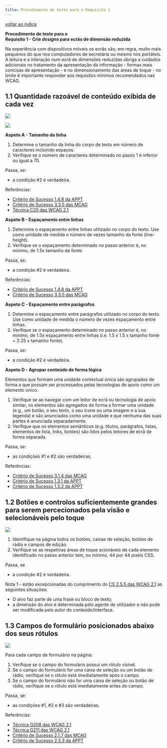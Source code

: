 ```yaml
---
title: Procedimento de teste para o Requisito 1 
---
```


[voltar ao índice](index.md)

**Procedimento de teste para o**<br>**Requisito 1 - Crie <em lang="en">designs</em> para ecrãs de dimensão reduzida**

Na experiência com dispositivos móveis os ecrãs são, em regra, muito mais pequenos do que nos computadores de secretária ou mesmo nos portáteis. A leitura e a interação num ecrã de dimensões reduzidas obriga a cuidados adicionais no tratamento da apresentação da informação - formas mais concisas de apresentação - e no dimensionamento das áreas de toque - no limite é importante responder aos requisitos mínimos recomendados nas WCAG.

## 1.1 Quantidade razoável de conteúdo exibida de cada vez

![](https://selo.usabilidade.gov.pt/wp-content/uploads/2024/10/aspeto_critico-mobile_1-1_blue.svg)

![](https://selo.usabilidade.gov.pt/wp-content/uploads/2024/10/aspeto_critico-mobile_2-1_blue.svg)

**Aspeto A - Tamanho da linha**

1. Determine o tamanho da linha do corpo de texto em número de caracteres incluindo espaços.
2. Verifique se o número de caracteres determinado no passo 1 é inferior ou igual a 70.

Passa, se:

- a condição #2 é verdadeira.

Referências:

- [Critério de Sucesso 1.4.8 da APPT](https://appt.org/en/guidelines/wcag/success-criterion-1-4-8)
- [Critério de Sucesso 3.3.5 das MCAG](https://getevinced.github.io/mcag/#text-lines-length)
- [Técnica C20 das WCAG 2.1](https://www.w3.org/WAI/WCAG22/Techniques/css/C20)

**Aspeto B - Espaçamento entre linhas**

1. Determine o espaçamento entre linhas utilizado no corpo do texto. Use como unidade de medida o número de vezes tamanho da fonte (line-height).
2. Verifique se o espaçamento determinado no passo anterior é, no mínimo, de 1.5x tamanho da fonte.

Passa, se:

- a condição #2 é verdadeira.

Referências:

- [Critério de Sucesso 1.4.8 da APPT](https://appt.org/en/guidelines/wcag/success-criterion-1-4-8)
- [Critério de Sucesso 3.3.5 das MCAG](https://getevinced.github.io/mcag/#text-blocks-lignment)

**Aspeto C - Espaçamento entre parágrafos**

1. Determine o espaçamento entre parágrafos utilizado no corpo do texto. Use como unidade de medida o número de vezes espaçamento entre linhas.
2. Verifique se o espaçamento determinado no passo anterior é, no mínimo, de 1.5x espaçamento entre linhas (i.e. 1.5 x 1.5 x tamanho fonte = 2.25 x tamanho fonte).

Passa, se:

- a condição #2 é verdadeira.

**Aspeto D - Agrupar conteúdo de forma lógica**

Elementos que formam uma unidade contextual única são agrupados de forma a que possam ser processados pelas tecnologias de apoio como um elemento único.

1. Verifique se ao navegar com um leitor de ecrã ou tecnologia de apoio similar, os elementos são agregados de forma a formar uma unidade (e.g., um botão, o seu texto, o seu ícone ou uma imagem e a sua legenda) e são anunciados como uma unidade e que nenhuma das suas partes é anunciada separadamente.
2. Verifique que os elementos semânticos (e.g. títulos, parágrafos, listas, elementos de lista, links, botões) são lidos pelos leitores de ecrã de forma separada.

Passa, se:

- as condições #1 e #2 são verdadeiras.

Referências:

- [Critério de Sucesso 3.1.4 das MCAG](https://getevinced.github.io/mcag/#logical-content-grouping)
- [Critério de Sucesso 1.3.1 da APPT](https://appt.org/en/guidelines/wcag/success-criterion-1-3-1)
- [Critério de Sucesso 1.3.2 da APPT](https://appt.org/en/guidelines/wcag/success-criterion-1-3-2)



## 1.2 Botões e controlos suficientemente grandes para serem percecionados pela visão e selecionáveis pelo toque

![](https://selo.usabilidade.gov.pt/wp-content/uploads/2024/10/aspeto_critico-mobile_1-2_blue-1.svg)

1. Identifique na página todos os botões, caixas de seleção, botões de rádio e campos de edição.
2. Verifique se as respetivas áreas de toque acionáveis de cada elemento identificado no passo anterior tem, no mínimo, 44 por 44 pixéis CSS.

Passa, se

- a condição #2 é verdadeira.

Nota 1 -  estão excepcionadas do cumprimento do [CS 2.5.5 das WCAG 2.1](https://www.acessibilidade.gov.pt/wcag/#target-size) as seguintes situações:

- O alvo faz parte de uma frase ou bloco de texto;
- a dimensão do alvo é determinada pelo agente de utilizador e não pode ser modificada pelo autor do conteúdo/interface.

## 1.3 Campos de formulário posicionados abaixo dos seus rótulos

![](https://selo.usabilidade.gov.pt/wp-content/uploads/2024/10/aspeto_critico-mobile_1-3_blue-1.svg)

Para cada campo de formulário na página:

1. Verifique se o campo do formulário possui um rótulo visível.
2. Se o campo do formulário for uma caixa de seleção ou um botão de rádio, verifique se o rótulo está imediatamente após o campo.
3. Se o campo do formulário não for uma caixa de seleção ou botão de rádio, verifique se o rótulo está imediatamente antes do campo.

Passa, se:

- as condições #1, #2 e #3 são verdadeiras.

Referências:

- [Técnica G208 das WCAG 2.1](https://www.w3.org/WAI/WCAG22/Techniques/general/G208.html)
- [Técnica G211 das WCAG 2.1](https://www.w3.org/WAI/WCAG22/Techniques/general/G211.html)
- [Critério de Sucesso 2.1.7 das MCAG](https://getevinced.github.io/mcag/#visible-label-included-in-accessible-names)
- [Critério de Sucesso 2.5.3 da APPT](https://appt.org/en/guidelines/wcag/success-criterion-2-5-3)
